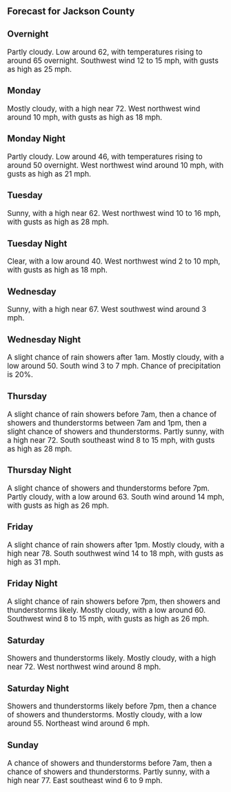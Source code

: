 <div>
   <h2>Forecast for Jackson County</h2>
   <p>
      <div style="font-size:120%">
         <h3>Overnight</h3>Partly cloudy. Low around 62, with temperatures rising to around 65 overnight. Southwest wind 12 to 15 mph, with gusts as
         high as 25 mph.<br></div>
   </p>
   <p>
      <div style="font-size:120%">
         <h3>Monday</h3>Mostly cloudy, with a high near 72. West northwest wind around 10 mph, with gusts as high as 18 mph.<br></div>
   </p>
   <p>
      <div style="font-size:120%">
         <h3>Monday Night</h3>Partly cloudy. Low around 46, with temperatures rising to around 50 overnight. West northwest wind around 10 mph, with gusts
         as high as 21 mph.<br></div>
   </p>
   <p>
      <div style="font-size:120%">
         <h3>Tuesday</h3>Sunny, with a high near 62. West northwest wind 10 to 16 mph, with gusts as high as 28 mph.<br></div>
   </p>
   <p>
      <div style="font-size:120%">
         <h3>Tuesday Night</h3>Clear, with a low around 40. West northwest wind 2 to 10 mph, with gusts as high as 18 mph.<br></div>
   </p>
   <p>
      <div style="font-size:120%">
         <h3>Wednesday</h3>Sunny, with a high near 67. West southwest wind around 3 mph.<br></div>
   </p>
   <p>
      <div style="font-size:120%">
         <h3>Wednesday Night</h3>A slight chance of rain showers after 1am. Mostly cloudy, with a low around 50. South wind 3 to 7 mph. Chance of precipitation
         is 20%.<br></div>
   </p>
   <p>
      <div style="font-size:120%">
         <h3>Thursday</h3>A slight chance of rain showers before 7am, then a chance of showers and thunderstorms between 7am and 1pm, then a slight
         chance of showers and thunderstorms. Partly sunny, with a high near 72. South southeast wind 8 to 15 mph, with gusts as high
         as 28 mph.<br></div>
   </p>
   <p>
      <div style="font-size:120%">
         <h3>Thursday Night</h3>A slight chance of showers and thunderstorms before 7pm. Partly cloudy, with a low around 63. South wind around 14 mph, with
         gusts as high as 26 mph.<br></div>
   </p>
   <p>
      <div style="font-size:120%">
         <h3>Friday</h3>A slight chance of rain showers after 1pm. Mostly cloudy, with a high near 78. South southwest wind 14 to 18 mph, with gusts
         as high as 31 mph.<br></div>
   </p>
   <p>
      <div style="font-size:120%">
         <h3>Friday Night</h3>A slight chance of rain showers before 7pm, then showers and thunderstorms likely. Mostly cloudy, with a low around 60. Southwest
         wind 8 to 15 mph, with gusts as high as 26 mph.<br></div>
   </p>
   <p>
      <div style="font-size:120%">
         <h3>Saturday</h3>Showers and thunderstorms likely. Mostly cloudy, with a high near 72. West northwest wind around 8 mph.<br></div>
   </p>
   <p>
      <div style="font-size:120%">
         <h3>Saturday Night</h3>Showers and thunderstorms likely before 7pm, then a chance of showers and thunderstorms. Mostly cloudy, with a low around
         55. Northeast wind around 6 mph.<br></div>
   </p>
   <p>
      <div style="font-size:120%">
         <h3>Sunday</h3>A chance of showers and thunderstorms before 7am, then a chance of showers and thunderstorms. Partly sunny, with a high near
         77. East southeast wind 6 to 9 mph.<br></div>
   </p>
</div>
